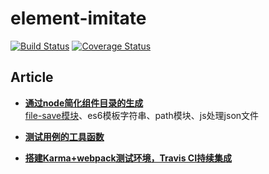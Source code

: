 # element-imitate
[![Build Status](https://travis-ci.org/jvsheng/element-imitate.svg?branch=master)](https://travis-ci.org/jvsheng/element-imitate)
[![Coverage Status](https://coveralls.io/repos/github/jvsheng/element-imitate/badge.svg?branch=master&service=github)](https://coveralls.io/github/jvsheng/element-imitate?branch=master)

## Article
- [**通过node简化组件目录的生成**](https://github.com/jvsheng/element-imitate/issues/1)<br>
  [file-save模块](https://github.com/jvsheng/element-imitate/issues/1)、es6模板字符串、path模块、js处理json文件

- [**测试用例的工具函数**](https://github.com/jvsheng/element-imitate/issues/2)

- [**搭建Karma+webpack测试环境，Travis CI持续集成**](https://github.com/jvsheng/element-imitate/issues/3)
